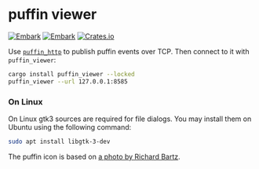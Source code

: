 # puffin viewer

[![Embark](https://img.shields.io/badge/embark-open%20source-blueviolet.svg)](https://embark.dev)
[![Embark](https://img.shields.io/badge/discord-ark-%237289da.svg?logo=discord)](https://discord.gg/dAuKfZS)
[![Crates.io](https://img.shields.io/crates/v/puffin_viewer.svg)](https://crates.io/crates/puffin_viewer)

Use [`puffin_http`](https://github.com/EmbarkStudios/puffin/tree/main/puffin_http) to publish puffin events over TCP. Then connect to it with `puffin_viewer`:

``` sh
cargo install puffin_viewer --locked
puffin_viewer --url 127.0.0.1:8585
```

### On Linux

On Linux gtk3 sources are required for file dialogs. You may install them on Ubuntu using the following command:
```sh
sudo apt install libgtk-3-dev
```

The puffin icon is based on [a photo by Richard Bartz](https://en.wikipedia.org/wiki/File:Papageitaucher_Fratercula_arctica.jpg).
